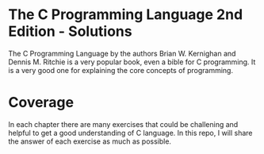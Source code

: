 # The C Programming Language 2nd Edition - Solutions

The C Programming Language by the authors Brian W. Kernighan and Dennis M. Ritchie is a very popular book, even a bible for C programming. It is a very good one for explaining the core concepts of programming.

# Coverage

In each chapter there are many exercises that could be challening and helpful to get a good understanding of C language. In this repo, I will share the answer of each exercise as much as possible.
